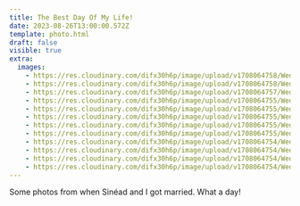 ```yaml
---
title: The Best Day Of My Life!
date: 2023-08-26T13:00:00.572Z
template: photo.html
draft: false
visible: true
extra:
  images:
    - https://res.cloudinary.com/difx30h6p/image/upload/v1708064758/Wedding/260823_Sinead_Darren_643-compressed_brztar.jpg
    - https://res.cloudinary.com/difx30h6p/image/upload/v1708064758/Wedding/260823_Sinead_Darren_666-compressed_r4nwju.jpg
    - https://res.cloudinary.com/difx30h6p/image/upload/v1708064757/Wedding/260823_Sinead_Darren_664b-compressed_rh91wf.jpg
    - https://res.cloudinary.com/difx30h6p/image/upload/v1708064755/Wedding/260823_Sinead_Darren_507-compressed_kklgp6.jpg
    - https://res.cloudinary.com/difx30h6p/image/upload/v1708064755/Wedding/260823_Sinead_Darren_545-compressed_hff6he.jpg
    - https://res.cloudinary.com/difx30h6p/image/upload/v1708064755/Wedding/260823_Sinead_Darren_852-compressed_osjwti.jpg
    - https://res.cloudinary.com/difx30h6p/image/upload/v1708064755/Wedding/260823_Sinead_Darren_603-compressed_khzcom.jpg
    - https://res.cloudinary.com/difx30h6p/image/upload/v1708064755/Wedding/260823_Sinead_Darren_521-compressed_sy1qws.jpg
    - https://res.cloudinary.com/difx30h6p/image/upload/v1708064754/Wedding/260823_Sinead_Darren_501-compressed_kcsy7f.jpg
    - https://res.cloudinary.com/difx30h6p/image/upload/v1708064754/Wedding/260823_Sinead_Darren_367-compressed_fg37by.jpg
    - https://res.cloudinary.com/difx30h6p/image/upload/v1708064754/Wedding/260823_Sinead_Darren_376-compressed_glcvvj.jpg
    - https://res.cloudinary.com/difx30h6p/image/upload/v1708064754/Wedding/260823_Sinead_Darren_373-compressed_diau1r.jpg
---
```

Some photos from when Sinéad and I got married. What a day!
